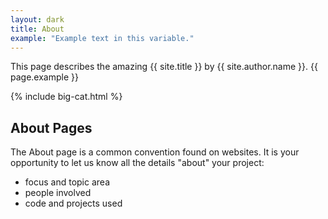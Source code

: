 ```yaml
---
layout: dark
title: About
example: "Example text in this variable."
---
```


This page describes the amazing {{ site.title }} by {{ site.author.name }}.
{{ page.example }}

{% include big-cat.html %}

## About Pages

The About page is a common convention found on websites.
It is your opportunity to let us know all the details "about" your project:

- focus and topic area
- people involved
- code and projects used
